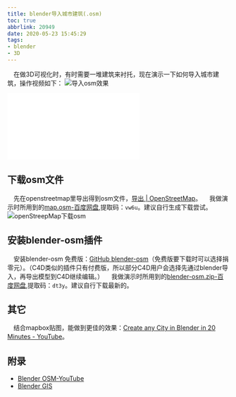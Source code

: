 ```yaml
---
title: blender导入城市建筑(.osm)
toc: true
abbrlink: 20949
date: 2020-05-23 15:45:29
tags:
- blender
- 3D
---
```


&emsp;在做3D可视化时，有时需要一堆建筑来衬托，现在演示一下如何导入城市建筑，操作视频如下：
![导入osm效果](/blog_images/3d/导入osm效果.png)


<iframe src="//player.bilibili.com/player.html?bvid=BV1XK4y1o7rS&page=1" scrolling="no" border="0" frameborder="no" framespacing="0" allowfullscreen="true" class="bilibili-video"> </iframe>

## 下载osm文件
&emsp;先在openstreetmap里导出得到osm文件，[导出 \| OpenStreetMap](https://www.openstreetmap.org/export#map=15/23.1181/113.3204)。
&emsp;我做演示时所用到的[map.osm-百度网盘](https://pan.baidu.com/s/14PIDrDT08FKDLHxhn1nKfg ),提取码：`vw6u`。建议自行生成下载尝试。
![openStreepMap下载osm](/blog_images/3d/openStreepMap下载osm.png)

## 安装blender-osm插件
&emsp;安装blender-osm 免费版：[GitHub blender-osm](https://github.com/vvoovv/blender-osm)（免费版要下载时可以选择捐零元）。（C4D类似的插件只有付费版，所以部分C4D用户会选择先通过blender导入，再导出模型到C4D继续编辑。）
&emsp;我做演示时所用到的[blender-osm.zip-百度网盘](https://pan.baidu.com/s/1PbHhDZJw1fd68YX36lCN-Q),提取码：`dt3y`。建议自行下载最新的。

## 其它
&emsp;结合mapbox贴图，能做到更佳的效果：[Create any City in Blender in 20 Minutes - YouTube](https://www.youtube.com/watch?v=NW_djQS_N8U)。

## 附录
- [Blender OSM-YouTube](https://www.youtube.com/watch?v=Thx08Q4etVc)
- [Blender GIS](https://github.com/domlysz/BlenderGIS)
